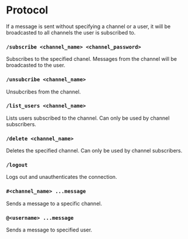 # Protocol
If a message is sent without specifying a channel or a user, it will be 
broadcasted to all channels the user is subscribed to.

### `/subscribe <channel_name> <channel_password>`
Subscribes to the specified chanel. Messages from the channel will be 
broadcasted to the user.

### `/unsubcribe <channel_name>`
Unsubcribes from the channel.

### `/list_users <channel_name>`
Lists users subscribed to the channel. Can only be used by channel subscribers.

### `/delete <channel_name>`
Deletes the specified channel. Can only be used by channel subscribers.

### `/logout`
Logs out and unauthenticates the connection.

### `#<channel_name> ...message`
Sends a message to a specific channel.

### `@<username> ...message`
Sends a message to specified user.
